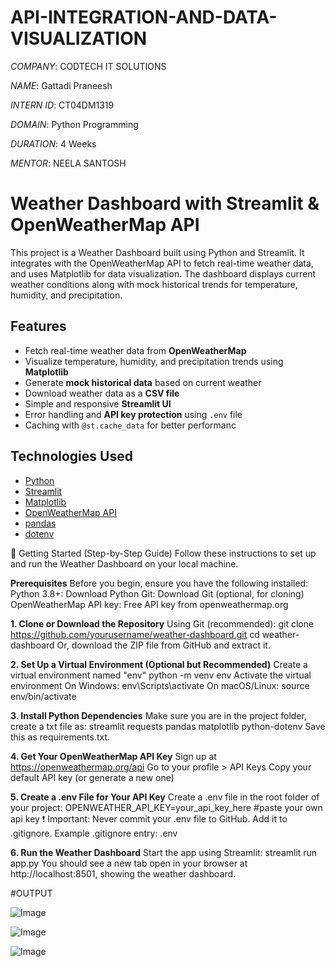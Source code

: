 # API-INTEGRATION-AND-DATA-VISUALIZATION

*COMPANY*: CODTECH IT SOLUTIONS

*NAME*: Gattadi Praneesh

*INTERN ID*: CT04DM1319

*DOMAIN*: Python Programming

*DURATION*: 4 Weeks

*MENTOR*: NEELA SANTOSH

# Weather Dashboard with Streamlit & OpenWeatherMap API

This project is a Weather Dashboard built using Python and Streamlit. It integrates with the OpenWeatherMap API to fetch real-time 
weather data, and uses Matplotlib for data visualization. The dashboard displays current weather conditions along with mock historical 
trends for temperature, humidity, and precipitation.

## Features

- Fetch real-time weather data from **OpenWeatherMap**
- Visualize temperature, humidity, and precipitation trends using **Matplotlib**
- Generate **mock historical data** based on current weather
- Download weather data as a **CSV file**
- Simple and responsive **Streamlit UI**
- Error handling and **API key protection** using `.env` file
- Caching with `@st.cache_data` for better performanc

## Technologies Used

- [Python](https://www.python.org/)
- [Streamlit](https://streamlit.io/)
- [Matplotlib](https://matplotlib.org/)
- [OpenWeatherMap API](https://openweathermap.org/api)
- [pandas](https://pandas.pydata.org/)
- [dotenv](https://pypi.org/project/python-dotenv/)

🚀 Getting Started (Step-by-Step Guide)
Follow these instructions to set up and run the Weather Dashboard on your local machine.

**Prerequisites**
Before you begin, ensure you have the following installed:
Python 3.8+: Download Python
Git: Download Git (optional, for cloning)
OpenWeatherMap API key: Free API key from openweathermap.org

**1. Clone or Download the Repository**
Using Git (recommended):
git clone https://github.com/yourusername/weather-dashboard.git
cd weather-dashboard
Or, download the ZIP file from GitHub and extract it.

**2. Set Up a Virtual Environment (Optional but Recommended)**
Create a virtual environment named "env"
python -m venv env
Activate the virtual environment
On Windows: env\Scripts\activate
On macOS/Linux: source env/bin/activate

**3. Install Python Dependencies**
Make sure you are in the project folder, create a txt file as:
streamlit
requests
pandas
matplotlib
python-dotenv
Save this as requirements.txt.

**4. Get Your OpenWeatherMap API Key**
Sign up at https://openweathermap.org/api
Go to your profile > API Keys
Copy your default API key (or generate a new one)

**5. Create a .env File for Your API Key**
Create a .env file in the root folder of your project:
OPENWEATHER_API_KEY=your_api_key_here #paste your own api key
❗ Important: Never commit your .env file to GitHub. Add it to .gitignore.
Example .gitignore entry:
.env

**6. Run the Weather Dashboard**
Start the app using Streamlit:
streamlit run app.py
You should see a new tab open in your browser at http://localhost:8501, showing the weather dashboard.

#OUTPUT

![Image](https://github.com/user-attachments/assets/bb60e79c-873a-4226-acc7-cf7e443f6e3f)


![Image](https://github.com/user-attachments/assets/3cf8a3e6-b61b-4cc7-a67f-d1d53a410254)


![Image](https://github.com/user-attachments/assets/9e2e5f88-239c-4b53-bfde-96e32fd94a6c)
















